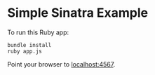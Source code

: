 # Simple Sinatra Example #

To run this Ruby app:

    bundle install
    ruby app.js

Point your browser to [localhost:4567](http://localhost:4567).